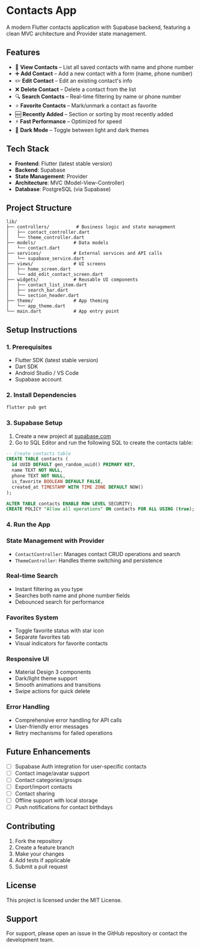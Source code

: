 # Contacts App

A modern Flutter contacts application with Supabase backend, featuring a clean MVC architecture and Provider state management.

## Features

- 📱 **View Contacts** – List all saved contacts with name and phone number
- ➕ **Add Contact** – Add a new contact with a form (name, phone number)
- ✏️ **Edit Contact** – Edit an existing contact's info
- ❌ **Delete Contact** – Delete a contact from the list
- 🔍 **Search Contacts** – Real-time filtering by name or phone number
- ⭐️ **Favorite Contacts** – Mark/unmark a contact as favorite
- 🆕 **Recently Added** – Section or sorting by most recently added
- ⚡️ **Fast Performance** – Optimized for speed
- 🌙 **Dark Mode** – Toggle between light and dark themes

## Tech Stack

- **Frontend**: Flutter (latest stable version)
- **Backend**: Supabase
- **State Management**: Provider
- **Architecture**: MVC (Model-View-Controller)
- **Database**: PostgreSQL (via Supabase)

## Project Structure

```
lib/
├── controllers/          # Business logic and state management
│   ├── contact_controller.dart
│   └── theme_controller.dart
├── models/              # Data models
│   └── contact.dart
├── services/            # External services and API calls
│   └── supabase_service.dart
├── views/               # UI screens
│   ├── home_screen.dart
│   └── add_edit_contact_screen.dart
├── widgets/             # Reusable UI components
│   ├── contact_list_item.dart
│   ├── search_bar.dart
│   └── section_header.dart
├── theme/               # App theming
│   └── app_theme.dart
└── main.dart            # App entry point
```

## Setup Instructions

### 1. Prerequisites

- Flutter SDK (latest stable version)
- Dart SDK
- Android Studio / VS Code
- Supabase account

### 2. Install Dependencies

```bash
flutter pub get
```

### 3. Supabase Setup

1. Create a new project at [supabase.com](https://supabase.com)
2. Go to SQL Editor and run the following SQL to create the contacts table:

```sql
-- Create contacts table
CREATE TABLE contacts (
  id UUID DEFAULT gen_random_uuid() PRIMARY KEY,
  name TEXT NOT NULL,
  phone TEXT NOT NULL,
  is_favorite BOOLEAN DEFAULT FALSE,
  created_at TIMESTAMP WITH TIME ZONE DEFAULT NOW()
);

ALTER TABLE contacts ENABLE ROW LEVEL SECURITY;
CREATE POLICY "Allow all operations" ON contacts FOR ALL USING (true);
```


### 4. Run the App


### State Management with Provider
- `ContactController`: Manages contact CRUD operations and search
- `ThemeController`: Handles theme switching and persistence

### Real-time Search
- Instant filtering as you type
- Searches both name and phone number fields
- Debounced search for performance

### Favorites System
- Toggle favorite status with star icon
- Separate favorites tab
- Visual indicators for favorite contacts

### Responsive UI
- Material Design 3 components
- Dark/light theme support
- Smooth animations and transitions
- Swipe actions for quick delete

### Error Handling
- Comprehensive error handling for API calls
- User-friendly error messages
- Retry mechanisms for failed operations

## Future Enhancements

- [ ] Supabase Auth integration for user-specific contacts
- [ ] Contact image/avatar support
- [ ] Contact categories/groups
- [ ] Export/import contacts
- [ ] Contact sharing
- [ ] Offline support with local storage
- [ ] Push notifications for contact birthdays

## Contributing

1. Fork the repository
2. Create a feature branch
3. Make your changes
4. Add tests if applicable
5. Submit a pull request

## License

This project is licensed under the MIT License.

## Support

For support, please open an issue in the GitHub repository or contact the development team.
